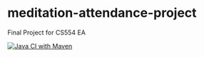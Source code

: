 # meditation-attendance-project
Final Project for CS554 EA

[![Java CI with Maven](https://github.com/CS544-EA-TEAM-8/meditation-attendance-project/actions/workflows/maven.yml/badge.svg?branch=main)](https://github.com/CS544-EA-TEAM-8/meditation-attendance-project/actions/workflows/maven.yml)
